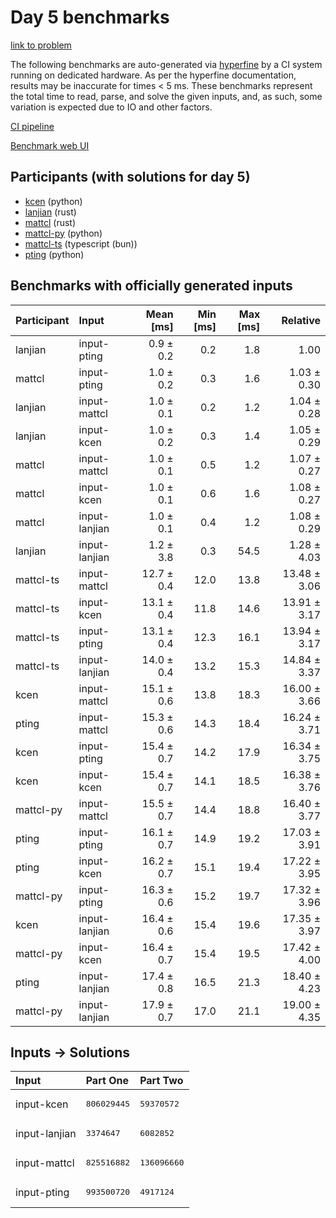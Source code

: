 # Day 5 benchmarks

[link to problem](https://adventofcode.com/2023/day/5)

The following benchmarks are auto-generated via
[hyperfine](https://github.com/sharkdp/hyperfine) by a CI system running on
dedicated hardware. As per the hyperfine documentation, results may be
inaccurate for times < 5 ms. These benchmarks represent the total time to read,
parse, and solve the given inputs, and, as such, some variation is expected due
to IO and other factors.

[CI pipeline](http://ci.papercode.net:8080/teams/main/pipelines/aoc2023)

[Benchmark web UI](https://aoc.ancalagon.black)


## Participants (with solutions for day 5)

- [kcen](https://github.com/kcen/aoc2023) (python)
- [lanjian](https://github.com/lanjian/aoc-2023) (rust)
- [mattcl](https://github.com/mattcl/aoc2023) (rust)
- [mattcl-py](https://github.com/mattcl/aoc2023-py) (python)
- [mattcl-ts](https://github.com/mattcl/aoc2023-js) (typescript (bun))
- [pting](https://github.com/pting/aoc2023) (python)


## Benchmarks with officially generated inputs

| Participant | Input | Mean [ms] | Min [ms] | Max [ms] | Relative |
|:---|:---|---:|---:|---:|---:|
| lanjian | input-pting | 0.9 ± 0.2 | 0.2 | 1.8 | 1.00 |
| mattcl | input-pting | 1.0 ± 0.2 | 0.3 | 1.6 | 1.03 ± 0.30 |
| lanjian | input-mattcl | 1.0 ± 0.1 | 0.2 | 1.2 | 1.04 ± 0.28 |
| lanjian | input-kcen | 1.0 ± 0.2 | 0.3 | 1.4 | 1.05 ± 0.29 |
| mattcl | input-mattcl | 1.0 ± 0.1 | 0.5 | 1.2 | 1.07 ± 0.27 |
| mattcl | input-kcen | 1.0 ± 0.1 | 0.6 | 1.6 | 1.08 ± 0.27 |
| mattcl | input-lanjian | 1.0 ± 0.1 | 0.4 | 1.2 | 1.08 ± 0.29 |
| lanjian | input-lanjian | 1.2 ± 3.8 | 0.3 | 54.5 | 1.28 ± 4.03 |
| mattcl-ts | input-mattcl | 12.7 ± 0.4 | 12.0 | 13.8 | 13.48 ± 3.06 |
| mattcl-ts | input-kcen | 13.1 ± 0.4 | 11.8 | 14.6 | 13.91 ± 3.17 |
| mattcl-ts | input-pting | 13.1 ± 0.4 | 12.3 | 16.1 | 13.94 ± 3.17 |
| mattcl-ts | input-lanjian | 14.0 ± 0.4 | 13.2 | 15.3 | 14.84 ± 3.37 |
| kcen | input-mattcl | 15.1 ± 0.6 | 13.8 | 18.3 | 16.00 ± 3.66 |
| pting | input-mattcl | 15.3 ± 0.6 | 14.3 | 18.4 | 16.24 ± 3.71 |
| kcen | input-pting | 15.4 ± 0.7 | 14.2 | 17.9 | 16.34 ± 3.75 |
| kcen | input-kcen | 15.4 ± 0.7 | 14.1 | 18.5 | 16.38 ± 3.76 |
| mattcl-py | input-mattcl | 15.5 ± 0.7 | 14.4 | 18.8 | 16.40 ± 3.77 |
| pting | input-pting | 16.1 ± 0.7 | 14.9 | 19.2 | 17.03 ± 3.91 |
| pting | input-kcen | 16.2 ± 0.7 | 15.1 | 19.4 | 17.22 ± 3.95 |
| mattcl-py | input-pting | 16.3 ± 0.6 | 15.2 | 19.7 | 17.32 ± 3.96 |
| kcen | input-lanjian | 16.4 ± 0.6 | 15.4 | 19.6 | 17.35 ± 3.97 |
| mattcl-py | input-kcen | 16.4 ± 0.7 | 15.4 | 19.5 | 17.42 ± 4.00 |
| pting | input-lanjian | 17.4 ± 0.8 | 16.5 | 21.3 | 18.40 ± 4.23 |
| mattcl-py | input-lanjian | 17.9 ± 0.7 | 17.0 | 21.1 | 19.00 ± 4.35 |


## Inputs -> Solutions

| Input | Part One | Part Two |
|:---|:---|:---|
|input-kcen|<pre>806029445</pre>|<pre>59370572</pre>|
|input-lanjian|<pre>3374647</pre>|<pre>6082852</pre>|
|input-mattcl|<pre>825516882</pre>|<pre>136096660</pre>|
|input-pting|<pre>993500720</pre>|<pre>4917124</pre>|